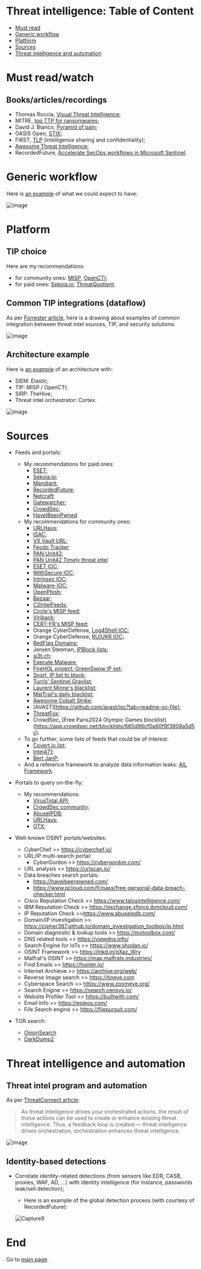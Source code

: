 # Threat intelligence: Table of Content

* [Must read](https://github.com/cyb3rxp/awesome-soc/blob/main/threat_intelligence.md#must-read)
* [Generic workflow](https://github.com/cyb3rxp/awesome-soc/blob/main/threat_intelligence.md#generic-workflow)
* [Platform](https://github.com/cyb3rxp/awesome-soc/blob/main/threat_intelligence.md#platform)
* [Sources](https://github.com/cyb3rxp/awesome-soc/blob/main/threat_intelligence.md#sources)
* [Threat intelligence and automation](https://github.com/cyb3rxp/awesome-soc/blob/main/threat_intelligence.md#threat-intelligence-and-automation)


# Must read/watch

## Books/articles/recordings

* Thomas Roccia, [Visual Threat Intelligence](https://www.amazon.fr/Visual-Threat-Intelligence-Illustrated-Researchers/dp/B0C7JCF8XD);
* MITRE, [top TTP for ransomwares](https://top-attack-techniques.mitre-engenuity.org/);
* David J. Bianco, [Pyramid of pain](https://detect-respond.blogspot.com/2013/03/the-pyramid-of-pain.html);
* OASIS Open, [STIX](https://oasis-open.github.io/cti-documentation/stix/intro.html);
* FIRST, [TLP](https://www.first.org/tlp/) (intelligence sharing and confidentiality);
* [Awesome Threat Intelligence](https://github.com/hslatman/awesome-threat-intelligence);
* RecordedFuture, [Accelerate SecOps workflows in Microsoft Sentinel](https://go.recordedfuture.com/recordings/webinar-how-to-accelerate-secops-workflows-in-microsoft-azure-sentinel).

# Generic workflow

Here is [an example](https://www.erdalozkaya.com/cyber-threat-intelligence/) of what we could expect to have:

![image](https://user-images.githubusercontent.com/16035152/204064894-943ad4e9-c1f6-4e5e-a7d8-ac5eb22f13fe.png)


# Platform
## TIP choice 
Here are my recommendations:
* for community ones: [MISP](https://www.misp-project.org/), [OpenCTI](https://www.filigran.io/en/products/opencti/);
* for paid ones: [Sekoia.io](https://www.sekoia.io/fr/produire-et-personnaliser-votre-propre-intelligence/), [ThreatQuotient](https://www.threatq.com/).

## Common TIP integrations (dataflow)

As per [Forrester article](https://www.forrester.com/blogs/15-11-07-starting_soon_threat_intelligence_platforms_research_0/), here is a drawing about examples of common integration between threat intel sources, TIP, and security solutions:

![image](https://user-images.githubusercontent.com/16035152/232339967-dfa4bab5-79eb-496c-ac19-6d7e3e98af92.png)

## Architecture example

Here is [an example](https://securityonline.info/s1em-siem-with-sirp-and-threat-intel/) of an architecture with:
 * SIEM: Elastic;
 * TIP: MISP / OpenCTI;
 * SIRP: TheHive;
 * Threat intel orchestrator: Cortex.
 
![image](https://user-images.githubusercontent.com/16035152/204066143-6c0a9cf0-67ab-44c7-b67e-af5df5a07219.png)


# Sources
* Feeds and portals:
   * My recommendations for paid ones: 
     * [ESET](https://www.eset.com/us/business/services/threat-intelligence/);
     * [Sekoia.io](https://www.sekoia.io/fr/sekoia-io-cti/); 
     * [Mandiant](https://www.mandiant.com/advantage/threat-intelligence/subscribe); 
     * [RecordedFuture](https://www.recordedfuture.com/platform/threat-intelligence); 
     * [Netcraft](https://www.netcraft.com/cybercrime/malicious-site-feeds/); 
     * [Gatewatcher](https://www.gatewatcher.com/en/our-solutions/lastinfosec/);
     * [CrowdSec](https://www.crowdsec.net/pricing);
     * [HaveIBeenPwned](https://haveibeenpwned.com/API/Key)
   * My recommendations for community ones: 
     * [URLHaus](https://urlhaus.abuse.ch/api/#csv);
     * [ISAC](https://www.enisa.europa.eu/publications/information-sharing-and-analysis-center-isacs-cooperative-models);
     * [VX Vault URL](http://vxvault.net/URL_List.php);
     * [Feodo Tracker](https://feodotracker.abuse.ch/blocklist/)
     * [PAN Unit42](https://github.com/pan-unit42/iocs);
     * [PAN Unit42 Timely threat intel](https://github.com/PaloAltoNetworks/Unit42-timely-threat-intel/tree/main)
     * [ESET IOC](https://github.com/eset/malware-ioc);
     * [WithSecure IOC](https://github.com/WithSecureLabs/iocs/tree/master);
     * [Intrinsec IOC](https://github.com/Intrinsec/IOCs);
     * [Malware-IOC](https://github.com/executemalware/Malware-IOCs);
     * [OpenPhish](https://openphish.com/feed.txt);
     * [Bazaar](https://bazaar.abuse.ch/export/csv/recent/);
     * [C2IntelFeeds](https://raw.githubusercontent.com/drb-ra/C2IntelFeeds/master/feeds/IPC2s-30day.csv);
     * [Circle's MISP feed](https://www.circl.lu/doc/misp/feed-osint/);
     * [Viriback](https://tracker.viriback.com/dump.php);
     * [CERT-FR's MISP feed](https://misp.cert.ssi.gouv.fr/feed-misp/);
     * Orange CyberDefense, [Log4Shell IOC](https://github.com/Orange-Cyberdefense/log4shell_iocs);
     * Orange CyberDefense, [RU/UKR IOC](https://github.com/Orange-Cyberdefense/russia-ukraine_IOCs);
     * [RedFlag Domains](https://red.flag.domains/);
     * Jeroen Steeman, [IPBlock lists](https://jeroen.steeman.org/IPBlock);
     * [si3t.ch](http://si3t.ch/evils/);
     * [Execute Malware](https://github.com/executemalware/Malware-IOCs/tree/main);
     * [FireHOL project: GreenSwow IP set](https://github.com/firehol/blocklist-ipsets/blob/master/greensnow.ipset);
     * [Snort, IP list to block](https://www.snort.org/downloads/ip-block-list);
     * [Turris' Sentinel Graylist](https://view.sentinel.turris.cz/greylist-data/greylist-latest.csv);
     * [Laurent Minne's blacklist](https://github.com/duggytuxy/malicious_ip_addresses);
     * [MalTrail's daily blacklist](https://raw.githubusercontent.com/stamparm/aux/master/maltrail-malware-domains.txt);
     * [Awesome Cobalt Strike](https://github.com/MichaelKoczwara/Awesome-CobaltStrike-Defence);
     * [AVAST][https://github.com/avast/ioc?tab=readme-ov-file];
     * [ThreatFox](https://threatfox.abuse.ch/);
     * CrowdSec, [Free Paris2024 Olympic Games blocklist)(https://app.crowdsec.net/blocklists/665d96cf0a60f8f3808a5d5c).
  * To go further, some lists of feeds that could be of interest:
    * [Covert.io list](http://www.covert.io/threat-intelligence/);
    * [Intel471](https://intel471.com/modules);
    * [Bert JanP](https://github.com/Bert-JanP/Open-Source-Threat-Intel-Feeds/tree/main);
  * And a reference framework to analyze data information leaks: [AIL Framework](https://github.com/CIRCL/AIL-framework).

     

* Portals to query on-the-fly:
  * My recommendations: 
     * [VirusTotal API](https://docs.virustotal.com/reference/overview);  
     * [CrowdSec community](https://app.crowdsec.net/cti);
     * [AbuseIPDB](https://www.abuseipdb.com/);
     * [URLHaus](https://urlhaus.abuse.ch/api/);
     * [OTX](https://otx.alienvault.com/api);

* Well-known OSINT portals/websites:
  * CyberChef >> https://cyberchef.io/
  * URL/IP multi-search portal:
     * CyberGordon >> https://cybergordon.com/
  * URL analysis >> https://urlscan.io/
  * Data breaches search portals:
     * https://haveibeenpwned.com/
     * https://www.pcloud.com/fr/pass/free-personal-data-breach-checker.html
  * Cisco Reputation Check >> https://www.talosintelligence.com/
  * IBM Reputation Check >> https://exchange.xforce.ibmcloud.com/
  * IP Reputation Check >>https://www.abuseipdb.com/
  * Domain/IP investigation >> https://cipher387.github.io/domain_investigation_toolbox/ip.html
  * Domain diagnostic & lookup tools >> https://mxtoolbox.com/
  * DNS related tools >> https://viewdns.info/
  * Search Engine for IoTs >> https://www.shodan.io/
  * OSINT Framework >> https://lnkd.in/gXaz_Wry
  * Malfrat's OSINT >> https://map.malfrats.industries/
  * Find Emails >> https://hunter.io/
  * Internet Archieve >> https://archive.org/web/
  * Reverse Image search >> https://tineye.com  
  * Cyberspace Search >> https://www.zoomeye.org/
  * Search Engine >> https://search.censys.io/
  * Website Profiler Tool >> https://builtwith.com/
  * Email Info >> https://epieos.com/
  * File Search engine >> https://filepursuit.com/
  
* TOR search:
  * [OnionSearch](https://github.com/megadose/OnionSearch)
  * [DarkDump2](https://github.com/josh0xA/darkdump)

# Threat intelligence and automation

## Threat intel program and automation

As per [ThreatConnect article](https://threatconnect.com/blog/tip-soar-creating-increased-capability-for-less-mature-teams/):
> As threat intelligence drives your orchestrated actions, the result of those actions can be used to create or enhance existing threat intelligence. Thus, a feedback loop is created — threat intelligence drives orchestration, orchestration enhances threat intelligence.

![image](https://user-images.githubusercontent.com/16035152/204065697-12466101-aa54-41a6-a462-a5831a1f22ef.png)


## Identity-based detections
 
* Correlate identity-related detections (from sensors like EDR, CASB, proxies, WAF, AD, ...) with identity intelligence (for instance, passwords leak/sell detection); 
  * Here is an example of the global detection process (with courtesy of RecordedFuture):
  
  ![Capture9](https://user-images.githubusercontent.com/16035152/202507017-15903302-2a61-40ba-9266-30b27de92af6.PNG)
  
    
# End
Go to [main page](https://github.com/cyb3rxp/awesome-soc/blob/main/README.md).
